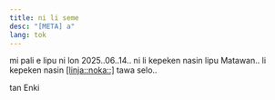 ```yaml
---
title: ni li seme
desc: "[META] a"
lang: tok
---
```

mi pali e lipu ni lon 2025..06..14.. ni li kepeken nasin lipu Matawan.. li kepeken nasin [\[linja::noka::\]](https://getbootstrap.com/2.3.2/index.html) tawa selo..

tan Enki